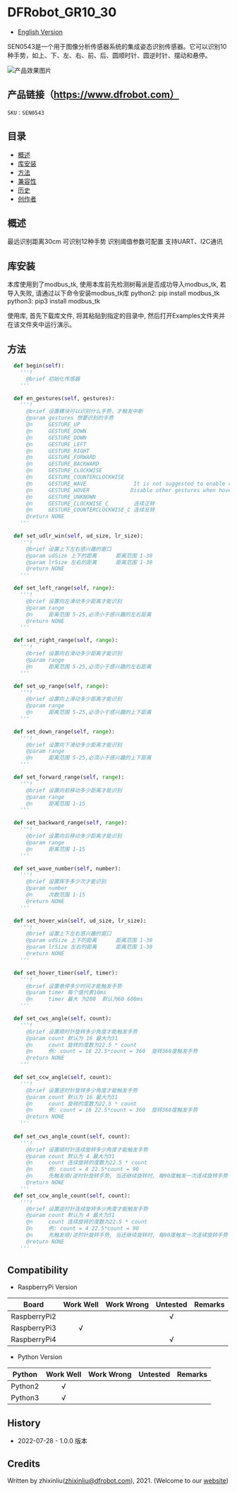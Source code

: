DFRobot_GR10_30
===========================

* [English Version](./README.md)

SEN0543是一个用于图像分析传感器系统的集成姿态识别传感器。它可以识别10种手势，如上、下、左、右、前、后、圆顺时针、圆逆时针、摆动和悬停。

![产品效果图片](../../resources/images/SEN0543.png)

## 产品链接（https://www.dfrobot.com）

    SKU：SEN0543
  
## 目录

  * [概述](#概述)
  * [库安装](#库安装)
  * [方法](#方法)
  * [兼容性](#兼容性)
  * [历史](#历史)
  * [创作者](#创作者)

## 概述

最远识别距离30cm
可识别12种手势
识别阈值参数可配置
支持UART、I2C通讯


## 库安装

本库使用到了modbus_tk, 使用本库前先检测树莓派是否成功导入modbus_tk, 若导入失败, 请通过以下命令安装modbus_tk库 python2: pip install modbus_tk python3: pip3 install modbus_tk

使用库, 首先下载库文件, 将其粘贴到指定的目录中, 然后打开Examples文件夹并在该文件夹中运行演示。


## 方法

```python
  def begin(self):
    '''!
      @brief 初始化传感器
    '''

  def en_gestures(self, gestures):
    '''!
      @brief 设置模块可以识别什么手势，才触发中断
      @param gestures 想要识别的手势
      @n     GESTURE_UP
      @n     GESTURE_DOWN
      @n     GESTURE_DOWN
      @n     GESTURE_LEFT
      @n     GESTURE_RIGHT
      @n     GESTURE_FORWARD
      @n     GESTURE_BACKWARD
      @n     GESTURE_CLOCKWISE
      @n     GESTURE_COUNTERCLOCKWISE
      @n     GESTURE_WAVE               It is not suggested to enable rotation gesture (CW/CCW) and wave gesture at the same time.
      @n     GESTURE_HOVER             Disable other gestures when hover gesture enables.
      @n     GESTURE_UNKNOWN
      @n     GESTURE_CLOCKWISE_C        连续正转
      @n     GESTURE_COUNTERCLOCKWISE_C 连续反转
      @return NONE
    '''

  def set_udlr_win(self, ud_size, lr_size):
    '''!
      @brief 设置上下左右感兴趣的窗口
      @param udSize 上下的距离      距离范围 1-30
      @param lrSize 左右的距离      距离范围 1-30
      @return NONE
    '''

  def set_left_range(self, range):
    '''!
      @brief 设置向左滑动多少距离才能识别
      @param range
      @n     距离范围 5-25,必须小于感兴趣的左右距离
      @return NONE
    '''

  def set_right_range(self, range):
    '''!
      @brief 设置向右滑动多少距离才能识别
      @param range
      @n     距离范围 5-25,必须小于感兴趣的左右距离
    '''

  def set_up_range(self, range):
    '''!
      @brief 设置向上滑动多少距离才能识别
      @param range
      @n     距离范围 5-25,必须小于感兴趣的上下距离
    '''

  def set_down_range(self, range):
    '''!
      @brief 设置向下滑动多少距离才能识别
      @param range
      @n     距离范围 5-25,必须小于感兴趣的上下距离
    '''

  def set_forward_range(self, range):
    '''!
      @brief 设置向前移动多少距离才能识别
      @param range
      @n     距离范围 1-15
    '''

  def set_backward_range(self, range):
    '''!
      @brief 设置向后移动多少距离才能识别
      @param range
      @n     距离范围 1-15
    '''

  def set_wave_number(self, number):
    '''!
      @brief 设置挥手多少次才能识别
      @param number
      @n     次数范围 1-15
      @return NONE
    '''

  def set_hover_win(self, ud_size, lr_size):
    '''!
      @brief 设置上下左右感兴趣的窗口
      @param udSize 上下的距离      距离范围 1-30
      @param lrSize 左右的距离      距离范围 1-30
      @return NONE
    '''

  def set_hover_timer(self, timer):
    '''!
      @brief 设置悬停多少时间才能触发手势
      @param timer 每个值代表10ms
      @n     timer 最大 为200  默认为60 600ms
    '''

  def set_cws_angle(self, count):
    '''!
      @brief 设置顺时针旋转多少角度才能触发手势
      @param count 默认为 16 最大为31
      @n     count 旋转的度数为22.5 * count
      @n     例: count = 16 22.5*count = 360  旋转360度触发手势
      @return NONE
    '''

  def set_ccw_angle(self, count):
    '''!
      @brief 设置逆时针旋转多少角度才能触发手势
      @param count 默认为 16 最大为31
      @n     count 旋转的度数为22.5 * count
      @n     例: count = 16 22.5*count = 360  旋转360度触发手势
      @return NONE
    '''
    
  def set_cws_angle_count(self, count):
    '''!
      @brief 设置顺时针连续旋转多少角度才能触发手势
      @param count 默认为 4 最大为31
      @n     count 连续旋转的度数为22.5 * count
      @n     例: count = 4 22.5*count = 90
      @n     先触发顺/逆时针旋转手势, 当还继续旋转时, 每90度触发一次连续旋转手势
      @return NONE
    '''
  def set_ccw_angle_count(self, count):
    '''!
      @brief 设置逆时针连续旋转多少角度才能触发手势
      @param count 默认为 4 最大为31
      @n     count 连续旋转的度数为22.5 * count
      @n     例: count = 4 22.5*count = 90
      @n     先触发顺/逆时针旋转手势, 当还继续旋转时, 每90度触发一次连续旋转手势
      @return NONE
    '''
```

## Compatibility

* RaspberryPi Version

| Board        | Work Well | Work Wrong | Untested | Remarks |
| ------------ | :-------: | :--------: | :------: | ------- |
| RaspberryPi2 |           |            |    √     |         |
| RaspberryPi3 |     √     |            |          |         |
| RaspberryPi4 |           |            |     √    |         |

* Python Version

| Python  | Work Well | Work Wrong | Untested | Remarks |
| ------- | :-------: | :--------: | :------: | ------- |
| Python2 |     √     |            |          |         |
| Python3 |     √     |            |          |         |

## History

- 2022-07-28 - 1.0.0 版本

## Credits

Written by zhixinliu(zhixinliu@dfrobot.com), 2021. (Welcome to our [website](https://www.dfrobot.com/))